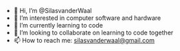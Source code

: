 - 👋 Hi, I’m @SilasvanderWaal
- 👀 I’m interested in computer software and hardware
- 🌱 I’m currently learning to code
- 💞️ I’m looking to collaborate on learning to code together
- 📫 How to reach me: silasvanderwaal@gmail.com

<!---
SilasvanderWaal/SilasvanderWaal is a ✨ special ✨ repository because its `README.md` (this file) appears on your GitHub profile.
You can click the Preview link to take a look at your changes.
--->
